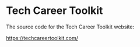# Tech Career Toolkit

The source code for the Tech Career Toolkit website:

https://techcareertoolkit.com/
